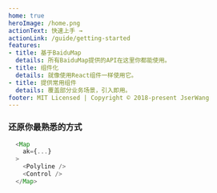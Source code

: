 ```yaml
---
home: true
heroImage: /home.png
actionText: 快速上手 →
actionLink: /guide/getting-started
features:
- title: 基于BaiduMap
  details: 所有BaiduMap提供的API在这里你都能使用。
- title: 组件化
  details: 就像使用React组件一样使用它。
- title: 提供常用组件
  details: 覆盖部分业务场景，引入即用。
footer: MIT Licensed | Copyright © 2018-present JserWang
---
```


### 还原你最熟悉的方式

``` js
  <Map
    ak={...}
  >
    <Polyline />
    <Control />
  </Map>
```